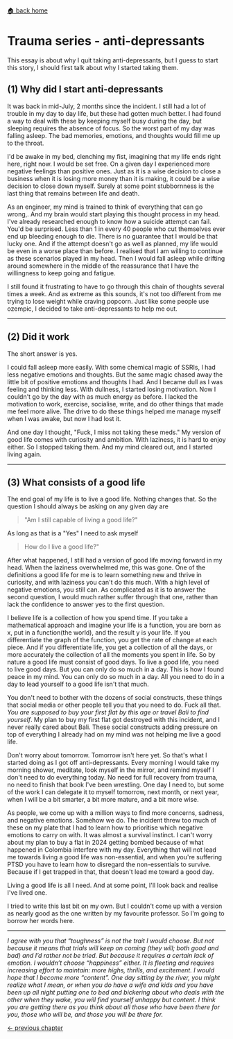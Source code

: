 [🏠 back home](/blog?home)

# **Trauma series - anti-depressants**

This essay is about why I quit taking anti-depressants, but I guess to start this story, I should first talk about why I started taking them.

## (1) Why did I start anti-depressants
It was back in mid-July, 2 months since the incident. I still had a lot of trouble in my day to day life, but these had gotten much better.  I had found a way to deal with these by keeping myself busy during the day, but sleeping requires the absence of focus. So the worst part of my day was falling asleep. The bad memories, emotions, and thoughts would fill me up to the throat.

I'd be awake in my bed, clenching my fist, imagining that my life ends right here, right now. I would be set free. On a given day I experienced more negative feelings than positive ones. Just as it is a wise decision to close a business when it is losing more money than it is making, it could be a wise decision to close down myself. Surely at some point stubbornness is the last thing that remains between life and death.

As an engineer, my mind is trained to think of everything that can go wrong,. And my brain would start playing this thought process in my head. I've already researched enough to know how a suicide attempt can fail. You'd be surprised. Less than 1 in every 40 people who cut themselves ever end up bleeding enough to die. There is no guarantee that I would be that lucky one. And if the attempt doesn't go as well as planned, my life would be even in a worse place than before. I realised that I am willing to continue as these scenarios played in my head. Then I would fall asleep while drifting around somewhere in the middle of the reassurance that I have the willingness to keep going and fatigue.

I still found it frustrating to have to go through this chain of thoughts several times a week. And as extreme as this sounds, it's not too different from me trying to lose weight while craving popcorn. Just like some people use ozempic, I decided to take anti-depressants to help me out.

-----
## (2) Did it work
The short answer is yes.

I could fall asleep more easily. With some chemical magic of SSRIs, I had less negative emotions and thoughts. But the same magic chased away the little bit of positive emotions and thoughts I had. And I became dull as I was feeling and thinking less. With dullness, I started losing motivation. Now I couldn't go by the day with as much energy as before. I lacked the motivation to work, exercise, socialise, write, and do other things that made me feel more alive. The drive to do these things helped me manage myself when I was awake, but now I had lost it.

And one day I thought, "Fuck, I miss not taking these meds." My version of good life comes with curiosity and ambition. With laziness, it is hard to enjoy either. So I stopped taking them. And my mind cleared out, and I started living again.

-----

## (3) What consists of a good life

The end goal of my life is to live a good life. Nothing changes that. So the question I should always be asking on any given day are

> "Am I still capable of living a good life?"

As long as that is a "Yes" I need to ask myself

>How do I live a good life?"

After what happened, I still had a version of good life moving forward in my head. When the laziness overwhelmed me, this was gone. One of the definitions a good life for me is to learn something new and thrive in curiosity, and with laziness you can't do this much. With a high level of negative emotions, you still can. As complicated as it is to answer the second question, I would much rather suffer through that one, rather than lack the confidence to answer yes to the first question.

I believe life is a collection of how you spend time. If you take a mathematical approach and imagine your life is a function, you are born as x, put in a function(the world), and the result y is your life. If you differentiate the graph of the function, you get the rate of change at each piece. And if you differentiate life, you get a collection of all the days, or more accurately the collection of all the moments you spent in life. So by nature a good life must consist of good days. To live a good life, you need to live good days. But you can only do so much in a day. This is how I found peace in my mind. You can only do so much in a day. All you need to do in a day to lead yourself to a good life isn't that much.

You don't need to bother with the dozens of social constructs, these things that social media or other people tell you that you need to do. Fuck all that. *You are supposed to buy your first flat by this age or travel Bali to find yourself*. My plan to buy my first flat got destroyed with this incident, and I never really cared about Bali. These social constructs adding pressure on top of everything I already had on my mind was not helping me live a good life.

Don't worry about tomorrow. Tomorrow isn't here yet. So that's what I started doing as I got off anti-depressants. Every morning I would take my morning shower, meditate, look myself in the mirror, and remind myself I don't need to do everything today. No need for full recovery from trauma, no need to finish that book I've been wrestling. One day I need to, but some of the work I can delegate it to myself tomorrow, next month, or next year, when I will be a bit smarter, a bit more mature, and a bit more wise.

As people, we come up with a million ways to find more concerns, sadness, and negative emotions. Somehow we do. The incident threw too much of these on my plate that I had to learn how to prioritise which negative emotions to carry on with. It was almost a survival instinct. I can't worry about my plan to buy a flat in 2024 getting bombed because of what happened in Colombia interfere with my day. Everything that will not lead me towards living a good life was non-essential, and when you're suffering PTSD you have to learn how to disregard the non-essentials to survive. Because if I get trapped in that, that doesn't lead me toward a good day.

Living a good life is all I need.
And at some point, I'll look back and realise I've lived one.

I tried to write this last bit on my own. But I couldn't come up with a version as nearly good as the one written by my favourite professor. So I'm going to borrow her words here.

------------------------------------
*I agree with you that “toughness” is not the trait I would choose. But not because it means that trials will keep on coming (they will; both good and bad) and I’d rather not be tried. But because it requires a certain lack of emotion. I wouldn’t choose “happiness” either. It is fleeting and requires increasing effort to maintain: more highs, thrills, and excitement. I would hope that I become more “content”. One day sitting by the river, you might realize what I mean, or when you do have a wife and kids and you have been up all night putting one to bed and bickering about who deals with the other when they wake, you will find yourself unhappy but content. I think you are getting there as you think about all those who have been there for you, those who will be, and those you will be there for.*



[<- previous chapter](/blog?post=wish)